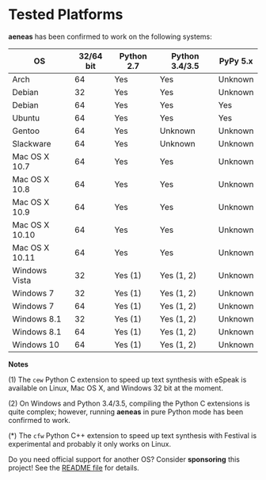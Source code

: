 # Tested Platforms 

**aeneas** has been confirmed to work on the following systems:

| OS             | 32/64 bit | Python 2.7 | Python 3.4/3.5 | PyPy 5.x |
|----------------|-----------|------------|----------------|----------|
| Arch           | 64        | Yes        | Yes            | Unknown  |
| Debian         | 32        | Yes        | Yes            | Unknown  |
| Debian         | 64        | Yes        | Yes            | Yes      |
| Ubuntu         | 64        | Yes        | Yes            | Yes      |
| Gentoo         | 64        | Yes        | Unknown        | Unknown  |
| Slackware      | 64        | Yes        | Unknown        | Unknown  |
| Mac OS X 10.7  | 64        | Yes        | Yes            | Unknown  |
| Mac OS X 10.8  | 64        | Yes        | Yes            | Unknown  |
| Mac OS X 10.9  | 64        | Yes        | Yes            | Unknown  |
| Mac OS X 10.10 | 64        | Yes        | Yes            | Unknown  |
| Mac OS X 10.11 | 64        | Yes        | Yes            | Unknown  |
| Windows Vista  | 32        | Yes (1)    | Yes (1, 2)     | Unknown  |
| Windows 7      | 32        | Yes (1)    | Yes (1, 2)     | Unknown  |
| Windows 7      | 64        | Yes (1)    | Yes (1, 2)     | Unknown  |
| Windows 8.1    | 32        | Yes (1)    | Yes (1, 2)     | Unknown  |
| Windows 8.1    | 64        | Yes (1)    | Yes (1, 2)     | Unknown  |
| Windows 10     | 64        | Yes (1)    | Yes (1, 2)     | Unknown  |

**Notes**

(1) The ``cew`` Python C extension to speed up text synthesis
with eSpeak is available on Linux, Mac OS X,
and Windows 32 bit at the moment.

(2) On Windows and Python 3.4/3.5, compiling the Python C extensions
is quite complex; however, running **aeneas** in pure Python mode
has been confirmed to work.

(*) The ``cfw`` Python C++ extension to speed up text synthesis
with Festival is experimental and probably it only works on Linux.

Do you need official support for another OS?
Consider **sponsoring** this project!
See the
[README file](https://github.com/readbeyond/aeneas/README.md)
for details.
